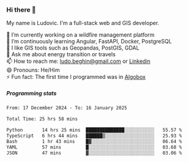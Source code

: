 ### Hi there 👋

My name is Ludovic. I'm a full-stack web and GIS developer.

 🔭 I’m currently working on a wildfire management platform<br/>
 🌱 I’m continuously learning Angular, FastAPI, Docker, PostgreSQL<br/>
 👯 I like GIS tools such as Geopandas, PostGIS, GDAL<br/>
 💬 Ask me about energy transition or travels<br/>
 📫 How to reach me: ludo.beghin@gmail.com or [Linkedin](https://www.linkedin.com/in/ludovic-beghin/)<br/>
 😄 Pronouns: He/Him<br/>
 ⚡ Fun fact: The first time I programmed was in [Algobox](https://fr.wikipedia.org/wiki/Algobox)<br/>

##### Programming stats
<!--START_SECTION:waka-->

```txt
From: 17 December 2024 - To: 16 January 2025

Total Time: 25 hrs 58 mins

Python       14 hrs 25 mins  ██████████████░░░░░░░░░░░   55.57 %
TypeScript   6 hrs 44 mins   ██████▒░░░░░░░░░░░░░░░░░░   25.93 %
Bash         1 hr 43 mins    █▓░░░░░░░░░░░░░░░░░░░░░░░   06.64 %
YAML         57 mins         █░░░░░░░░░░░░░░░░░░░░░░░░   03.68 %
JSON         47 mins         ▓░░░░░░░░░░░░░░░░░░░░░░░░   03.06 %
```

<!--END_SECTION:waka-->
